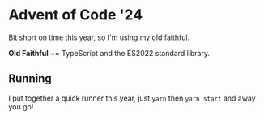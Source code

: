 # Advent of Code '24

Bit short on time this year, so I'm using my old faithful.

**Old Faithful** ~= TypeScript and the ES2022 standard library.

## Running

I put together a quick runner this year, just `yarn` then `yarn start` and away you go!
